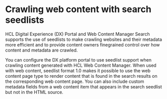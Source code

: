 # Crawling web content with search seedlists

HCL Digital Experience (DX) Portal and Web Content Manager Search supports the use of seedlists to make crawling websites and their metadata more efficient and to provide content owners finegrained control over how content and metadata are crawled.

You can configure the DX platform portal to use seedlist support when crawling content generated with HCL Web Content Manager. When used with web content, seedlist format 1.0 makes it possible to use the web content page type to render content that is found in the search results on the corresponding web content page. You can also include custom metadata fields from a web content item that appears in the search seedlist but not in the HTML source.